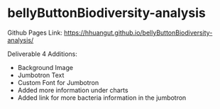 # bellyButtonBiodiversity-analysis

Github Pages Link: https://hhuangut.github.io/bellyButtonBiodiversity-analysis/

Deliverable 4 Additions:
 - Background Image
 - Jumbotron Text
 - Custom Font for Jumbotron
 - Added more information under charts
 - Added link for more bacteria information in the jumbotron
